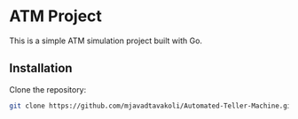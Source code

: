 # ATM Project

This is a simple ATM simulation project built with Go.

## Installation

Clone the repository:

```bash
git clone https://github.com/mjavadtavakoli/Automated-Teller-Machine.git
